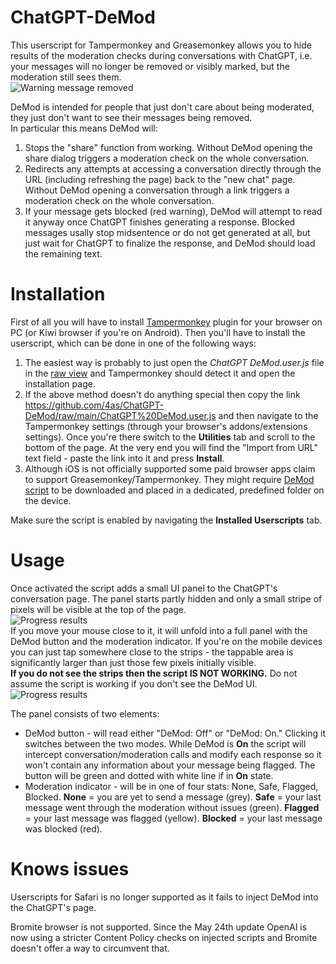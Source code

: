 


# ChatGPT-DeMod
This userscript for Tampermonkey and Greasemonkey allows you to hide results of the moderation checks during conversations with ChatGPT, i.e. your messages will no longer be removed or visibly marked, but the moderation still sees them.  
![Warning message removed](res/demod-warning3.png)  

DeMod is intended for people that just don't care about being moderated, they just don't want to see their messages being removed.  
In particular this means DeMod will:
1. Stops the "share" function from working. Without DeMod opening the share dialog triggers a moderation check on the whole conversation.
2. Redirects any attempts at accessing a conversation directly through the URL (including refreshing the page) back to the "new chat" page. Without DeMod opening a conversation through a link triggers a moderation check on the whole conversation.
3. If your message gets blocked (red warning), DeMod will attempt to read it anyway once ChatGPT finishes generating a response. Blocked messages usally stop midsentence or do not get generated at all, but just wait for ChatGPT to finalize the response, and DeMod should load the remaining text.

# Installation
First of all you will have to install [Tampermonkey](https://www.tampermonkey.net) plugin for your browser on PC (or Kiwi browser if you're on Android). Then you'll have to install the userscript, which can be done in one of the following ways:  
1. The easiest way is probably to just open the *ChatGPT DeMod.user.js* file in the [raw view](https://github.com/4as/ChatGPT-DeMod/raw/main/ChatGPT%20DeMod.user.js) and Tampermonkey should detect it and open the installation page.  
2. If the above method doesn't do anything special then copy the link https://github.com/4as/ChatGPT-DeMod/raw/main/ChatGPT%20DeMod.user.js and then navigate to the Tampermonkey settings (through your browser's addons/extensions settings). Once you're there switch to the **Utilities** tab and scroll to the bottom of the page. At the very end you will find the "Import from URL" text field - paste the link into it and press **Install**.  
3. Although iOS is not officially supported some paid browser apps claim to support Greasemonkey/Tampermonkey. They might require [DeMod script](https://github.com/4as/ChatGPT-DeMod/raw/main/ChatGPT%20DeMod.user.js) to be downloaded and placed in a dedicated, predefined folder on the device. 

Make sure the script is enabled by navigating the **Installed Userscripts** tab.

# Usage
Once activated the script adds a small UI panel to the ChatGPT's conversation page.
The panel starts partly hidden and only a small stripe of pixels will be visible at the top of the page.  
![Progress results](res/demod-hidden.png)  
If you move your mouse close to it, it will unfold into a full panel with the DeMod button and the moderation indicator. If you're on the mobile devices you can just tap somewhere close to the strips - the tappable area is significantly larger than just those few pixels initially visible.  
**If you do not see the strips then the script IS NOT WORKING.** Do not assume the script is working if you don't see the DeMod UI.  
![Progress results](res/demod-shown.png)  
    
The panel consists of two elements:  
* DeMod button - will read either "DeMod: Off" or "DeMod: On." Clicking it switches between the two modes. While DeMod is **On** the script will intercept conversation/moderation calls and modify each response so it won't contain any information about your message being flagged. The button will be green and dotted with white line if in **On** state.  
* Moderation indicator - will be in one of four stats: None, Safe, Flagged, Blocked. **None** = you are yet to send a message (grey). **Safe** = your last message went through the moderation without issues (green). **Flagged** = your last message was flagged (yellow). **Blocked** = your last message was blocked (red).

# Knows issues
Userscripts for Safari is no longer supported as it fails to inject DeMod into the ChatGPT's page.

Bromite browser is not supported. Since the May 24th update OpenAI is now using a stricter Content Policy checks on injected scripts and Bromite doesn't offer a way to circumvent that.
